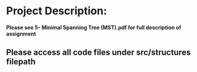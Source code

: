 # Project Description:
**Please see 5- Minimal Spanning Tree (MST).pdf for full description of assignment** 

## Please access all code files under src/structures filepath
